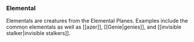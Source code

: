 ### Elemental

Elementals are creatures from the Elemental Planes. Examples include the common elementals as well as [[azer]], [[Genie|genies]], and [[invisible stalker|invisible stalkers]].